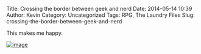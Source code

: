 Title: Crossing the border between geek and nerd
Date: 2014-05-14 10:39
Author: Kevin
Category: Uncategorized
Tags: RPG, The Laundry Files
Slug: crossing-the-border-between-geek-and-nerd

This makes me happy.

[![image](/images/2014/05/wpid-wp-1400060267885.jpg "wp-1400060267885.jpg")](/images/2014/05/wpid-wp-1400060267885.jpg)
